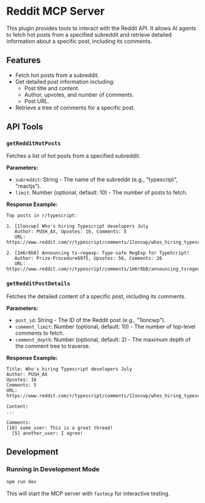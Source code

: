 # Reddit MCP Server

This plugin provides tools to interact with the Reddit API. It allows AI agents to fetch hot posts from a specified subreddit and retrieve detailed information about a specific post, including its comments.

## Features

- Fetch hot posts from a subreddit.
- Get detailed post information including:
  - Post title and content.
  - Author, upvotes, and number of comments.
  - Post URL.
- Retrieve a tree of comments for a specific post.

## API Tools

### `getRedditHotPosts`

Fetches a list of hot posts from a specified subreddit.

**Parameters:**
- `subreddit`: String - The name of the subreddit (e.g., "typescript", "reactjs").
- `limit`: Number (optional, default: 10) - The number of posts to fetch.

**Response Example:**

```
Top posts in r/typescript:

1. [1loncwp] Who's hiring Typescript developers July
   Author: PUSH_AX, Upvotes: 16, Comments: 5
   URL: https://www.reddit.com/r/typescript/comments/1loncwp/whos_hiring_typescript_developers_july/

2. [1m6r8b8] Announcing ts-regexp: Type-safe RegExp for TypeScript!
   Author: Prize-Procedure6975, Upvotes: 56, Comments: 26
   URL: https://www.reddit.com/r/typescript/comments/1m6r8b8/announcing_tsregexp_typesafe_regexp_for_typescript/
```

### `getRedditPostDetails`

Fetches the detailed content of a specific post, including its comments.

**Parameters:**
- `post_id`: String - The ID of the Reddit post (e.g., "1loncwp").
- `comment_limit`: Number (optional, default: 10) - The number of top-level comments to fetch.
- `comment_depth`: Number (optional, default: 2) - The maximum depth of the comment tree to traverse.

**Response Example:**

```
Title: Who's hiring Typescript developers July
Author: PUSH_AX
Upvotes: 16
Comments: 5
URL: https://www.reddit.com/r/typescript/comments/1loncwp/whos_hiring_typescript_developers_july/

Content:
...

Comments:
[10] some_user: This is a great thread!
  [5] another_user: I agree!
```

## Development

### Running in Development Mode

```bash
npm run dev
```

This will start the MCP server with `fastmcp` for interactive testing.